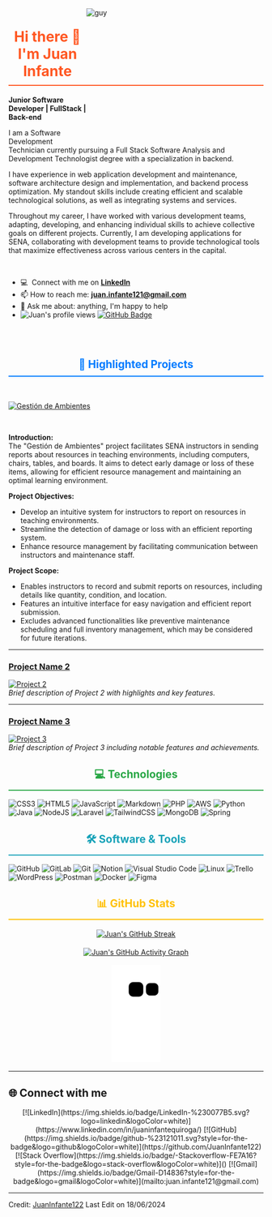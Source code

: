 <img align="right" height="270px" alt="guy" width="350" src="https://i.giphy.com/media/v1.Y2lkPTc5MGI3NjExdnFxN3M5aG5zdm5zbDhwcWl5bWMxMmdrbDdzeXp1YnlqaXRra3AwMyZlcD12MV9pbnRlcm5hbF9naWZfYnlfaWQmY3Q9Zw/bGgsc5mWoryfgKBx1u/giphy.gif" />

<div align="center">
  <h1 style="color: #ff5722; border-bottom: 2px solid #ff5722; padding-bottom: 10px;">Hi there 👋 I'm Juan Infante</h1>
</div>

**Junior Software Developer | FullStack | Back-end**

I am a Software Development Technician currently pursuing a Full Stack Software Analysis and Development Technologist degree with a specialization in backend.

I have experience in web application development and maintenance, software architecture design and implementation, and backend process optimization. My standout skills include creating efficient and scalable technological solutions, as well as integrating systems and services.

Throughout my career, I have worked with various development teams, adapting, developing, and enhancing individual skills to achieve collective goals on different projects. Currently, I am developing applications for SENA, collaborating with development teams to provide technological tools that maximize effectiveness across various centers in the capital.

<br />

- :computer: &nbsp;Connect with me on **[LinkedIn](https://www.linkedin.com/in/juaninfantequiroga/)**
- 📫 How to reach me: **juan.infante121@gmail.com**
- 💬 Ask me about: anything, I'm happy to help
- <img src="https://komarev.com/ghpvc/?username=JuanInfante122&label=Profile%20views&color=brightgreen&style=plastic" alt="Juan's profile views" />
  <a href="https://github.com/JuanInfante122?tab=followers">
    <img src="https://img.shields.io/github/followers/JuanInfante122?label=Followers&style=social" alt="GitHub Badge">
  </a>
<br><br>

<div align="center">
  <h2 style="color: #007bff; border-bottom: 2px solid #007bff; padding-bottom: 10px;">🌟 Highlighted Projects</h2>
</div>

<br />

[![Gestión de Ambientes](https://img.shields.io/badge/Gesti%C3%B3n%20de%20Ambientes-%2338B2AC.svg?style=for-the-badge&logo=github&logoColor=white)](https://github.com/JuanInfante122/gestionDeAmbientes.git)  

<br />

**Introduction:**
<br />
The "Gestión de Ambientes" project facilitates SENA instructors in sending reports about resources in teaching environments, including computers, chairs, tables, and boards. It aims to detect early damage or loss of these items, allowing for efficient resource management and maintaining an optimal learning environment.

**Project Objectives:**
- Develop an intuitive system for instructors to report on resources in teaching environments.
- Streamline the detection of damage or loss with an efficient reporting system.
- Enhance resource management by facilitating communication between instructors and maintenance staff.

**Project Scope:**
- Enables instructors to record and submit reports on resources, including details like quantity, condition, and location.
- Features an intuitive interface for easy navigation and efficient report submission.
- Excludes advanced functionalities like preventive maintenance scheduling and full inventory management, which may be considered for future iterations.

---

### [Project Name 2](https://github.com/JuanInfante122/project2) 
[![Project 2](https://img.shields.io/badge/Project%202-%234CAF50.svg?style=for-the-badge&logo=github&logoColor=white)](https://github.com/JuanInfante122/project2)  
*Brief description of Project 2 with highlights and key features.*

---

### [Project Name 3](https://github.com/JuanInfante122/project3) 
[![Project 3](https://img.shields.io/badge/Project%203-%239B59C6.svg?style=for-the-badge&logo=github&logoColor=white)](https://github.com/JuanInfante122/project3)  
*Brief description of Project 3 including notable features and achievements.*

<!-- Add more projects as needed -->

<div align="center">
  <h2 style="color: #28a745; border-bottom: 2px solid #28a745; padding-bottom: 10px;">💻 Technologies</h2>
</div>

![CSS3](https://img.shields.io/badge/css3-%231572B6.svg?style=for-the-badge&logo=css3&logoColor=white)
![HTML5](https://img.shields.io/badge/html5-%23E34F26.svg?style=for-the-badge&logo=html5&logoColor=white)
![JavaScript](https://img.shields.io/badge/javascript-%23323330.svg?style=for-the-badge&logo=javascript&logoColor=%23F7DF1E)
![Markdown](https://img.shields.io/badge/markdown-%23000000.svg?style=for-the-badge&logo=markdown&logoColor=white)
![PHP](https://img.shields.io/badge/php-%23777BB4.svg?style=for-the-badge&logo=php&logoColor=white)
![AWS](https://img.shields.io/badge/AWS-%23FF9900.svg?style=for-the-badge&logo=amazon-aws&logoColor=white)
![Python](https://img.shields.io/badge/python-3670A0?style=for-the-badge&logo=python&logoColor=ffdd54)
![Java](https://img.shields.io/badge/java-%23ED8B00.svg?style=for-the-badge&logo=openjdk&logoColor=white)
![NodeJS](https://img.shields.io/badge/node.js-6DA55F?style=for-the-badge&logo=node.js&logoColor=white)
![Laravel](https://img.shields.io/badge/laravel-%23FF2D20.svg?style=for-the-badge&logo=laravel&logoColor=white)
![TailwindCSS](https://img.shields.io/badge/tailwindcss-%2338B2AC.svg?style=for-the-badge&logo=tailwind-css&logoColor=white)
![MongoDB](https://img.shields.io/badge/MongoDB-%234ea94b.svg?style=for-the-badge&logo=mongodb&logoColor=white)
![Spring](https://img.shields.io/badge/spring-%236DB33F.svg?style=for-the-badge&logo=spring&logoColor=white)

<div align="center">
  <h2 style="color: #17a2b8; border-bottom: 2px solid #17a2b8; padding-bottom: 10px;">🛠️ Software & Tools</h2>
</div>

![GitHub](https://img.shields.io/badge/github-%23121011.svg?style=for-the-badge&logo=github&logoColor=white)
![GitLab](https://img.shields.io/badge/gitlab-%23181717.svg?style=for-the-badge&logo=gitlab&logoColor=white)
![Git](https://img.shields.io/badge/git-%23F05033.svg?style=for-the-badge&logo=git&logoColor=white)
![Notion](https://img.shields.io/badge/Notion-%23000000.svg?style=for-the-badge&logo=notion&logoColor=white)
![Visual Studio Code](https://img.shields.io/badge/Visual%20Studio%20Code-0078d7.svg?style=for-the-badge&logo=visual-studio-code&logoColor=white)
![Linux](https://img.shields.io/badge/Linux-FCC624?style=for-the-badge&logo=linux&logoColor=black)
![Trello](https://img.shields.io/badge/Trello-%23026AA7.svg?style=for-the-badge&logo=Trello&logoColor=white)
![WordPress](https://img.shields.io/badge/WordPress-%23117AC9.svg?style=for-the-badge&logo=WordPress&logoColor=white)
![Postman](https://img.shields.io/badge/Postman-FF6C37?style=for-the-badge&logo=postman&logoColor=white)
![Docker](https://img.shields.io/badge/docker-%230db7ed.svg?style=for-the-badge&logo=docker&logoColor=white)
![Figma](https://img.shields.io/badge/figma-%23F24E1E.svg?style=for-the-badge&logo=figma&logoColor=white)

<div align="center">
  <h2 style="color: #ffc107; border-bottom: 2px solid #ffc107; padding-bottom: 10px;">📊 GitHub Stats</h2>
</div>

<div align="center">
  <a href="https://github.com/JuanInfante122">
    <img align="center" src="https://github-readme-streak-stats.herokuapp.com/?user=JuanInfante122&theme=onedark" alt="Juan's GitHub Streak" />
  </a>
</div>
<br>

<div align="center">
  <a href="https://github.com/JuanInfante122">
    <img align="center" src="https://github-readme-activity-graph.vercel.app/graph?username=JuanInfante122&custom_title=Juan's%20GitHub%20Activity%20Graph&bg_color=0D1117&color=7F3FBF&line=7F3FBF&point=7F3FBF&area_color=FFFFFF&title_color=FFFFFF&area=true" alt="Juan's GitHub Activity Graph" />
  </a>
</div>
<br>

<div align="center">
  <img src="https://github.com/JuanInfante122/JuanInfante122/blob/output/github-contribution-grid-snake.svg" alt="snake gif"/>
</div>

---

## 🌐 Connect with me

<div align="center">
  [![LinkedIn](https://img.shields.io/badge/LinkedIn-%230077B5.svg?logo=linkedin&logoColor=white)](https://www.linkedin.com/in/juaninfantequiroga/)
  [![GitHub](https://img.shields.io/badge/github-%23121011.svg?style=for-the-badge&logo=github&logoColor=white)](https://github.com/JuanInfante122)
  [![Stack Overflow](https://img.shields.io/badge/-Stackoverflow-FE7A16?style=for-the-badge&logo=stack-overflow&logoColor=white)]()
  [![Gmail](https://img.shields.io/badge/Gmail-D14836?style=for-the-badge&logo=gmail&logoColor=white)](mailto:juan.infante121@gmail.com)
</div>

---

Credit: [JuanInfante122](https://github.com/JuanInfante122) Last Edit on 18/06/2024
